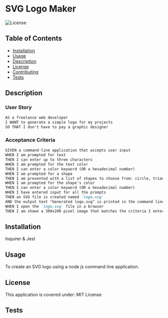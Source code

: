 # SVG Logo Maker

![License](https://img.shields.io/badge/License-MIT_License-lightblue.svg)

## Table of Contents

- [Installation](#installation)
- [Usage](#usage)
- [Description](#description)
- [License](#license)
- [Contributing](#contributing)
- [Tests](#tests)

## Description

### User Story

```md
AS a freelance web developer
I WANT to generate a simple logo for my projects
SO THAT I don't have to pay a graphic designer
```

### Acceptance Criteria

```md
GIVEN a command-line application that accepts user input
WHEN I am prompted for text
THEN I can enter up to three characters
WHEN I am prompted for the text color
THEN I can enter a color keyword (OR a hexadecimal number)
WHEN I am prompted for a shape
THEN I am presented with a list of shapes to choose from: circle, triangle, and square
WHEN I am prompted for the shape's color
THEN I can enter a color keyword (OR a hexadecimal number)
WHEN I have entered input for all the prompts
THEN an SVG file is created named `logo.svg`
AND the output text "Generated logo.svg" is printed in the command line
WHEN I open the `logo.svg` file in a browser
THEN I am shown a 300x200 pixel image that matches the criteria I entered
```

## Installation

Inquirer & Jest

## Usage 

To create an SVG logo using a node js command line application.

## License

This application is covered under: MIT License   
  
## Tests 

 
